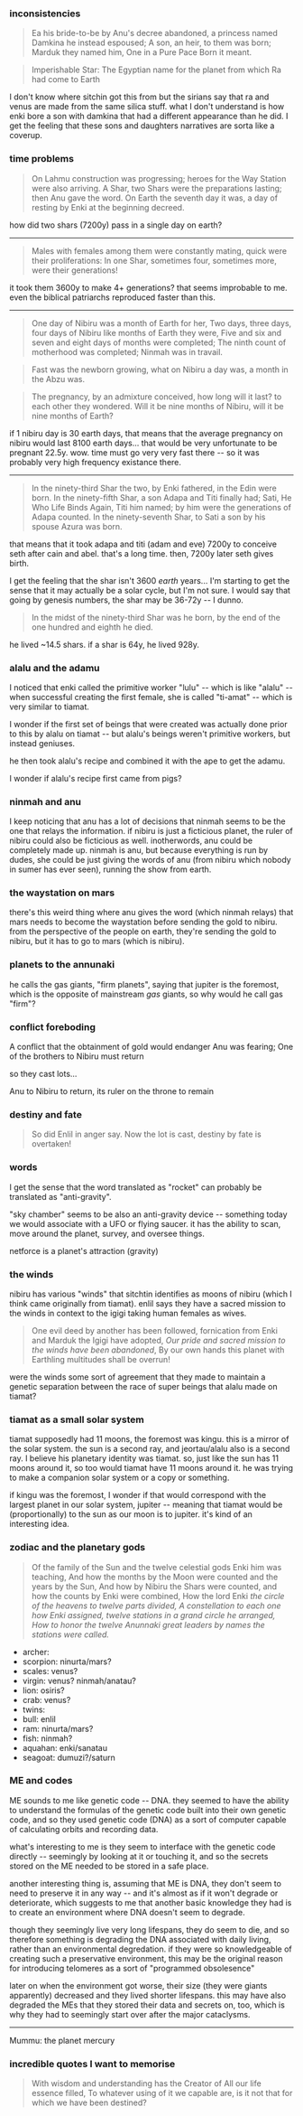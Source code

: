 
### inconsistencies

> Ea his bride-to-be by Anu's decree abandoned, a princess named Damkina he instead espoused; A son, an heir, to them was born; Marduk they named him, One in a Pure Pace Born it meant.

> Imperishable Star: The Egyptian name for the planet from which Ra had come to Earth 

I don't know where sitchin got this from but the sirians say that ra and venus are made from the same silica stuff. what I don't understand is how enki bore a son with damkina that had a different appearance than he did. I get the feeling that these sons and daughters narratives are sorta like a coverup.

### time problems

> On Lahmu construction was progressing; heroes for the Way Station were also arriving.
> A Shar, two Shars were the preparations lasting; then Anu gave the word.
> On Earth the seventh day it was, a day of resting by Enki at the beginning decreed.

how did two shars (7200y) pass in a single day on earth?

---

> Males with females among them were constantly mating, quick were their proliferations:
> In one Shar, sometimes four, sometimes more, were their generations!

it took them 3600y to make 4+ generations? that seems improbable to me. even the biblical patriarchs reproduced faster than this.

---

> One day of Nibiru was a month of Earth for her, Two days, three days, four days of Nibiru like months of Earth they were, Five and six and seven and eight days of months were completed; The ninth count of motherhood was completed; Ninmah was in travail.

> Fast was the newborn growing, what on Nibiru a day was, a month in the Abzu was.

> The pregnancy, by an admixture conceived, how long will it last? to each other they wondered.
> Will it be nine months of Nibiru, will it be nine months of Earth?

if 1 nibiru day is 30 earth days, that means that the average pregnancy on nibiru would last 8100 earth days... that would be very unfortunate to be pregnant 22.5y. wow. time must go very very fast there -- so it was probably very high frequency existance there.

---

> In the ninety-third Shar the two, by Enki fathered, in the Edin were born.
> In the ninety-fifth Shar, a son Adapa and Titi finally had; Sati, He Who Life Binds Again, Titi him named; by him were the generations of Adapa counted.
> In the ninety-seventh Shar, to Sati a son by his spouse Azura was born.

that means that it took adapa and titi (adam and eve) 7200y to conceive seth after cain and abel. that's a long time. then, 7200y later seth gives birth.

I get the feeling that the shar isn't 3600 *earth* years... I'm starting to get the sense that it may actually be a solar cycle, but I'm not sure. I would say that going by genesis numbers, the shar may be 36-72y -- I dunno.

> In the midst of the ninety-third Shar was he born, by the end of the one hundred and eighth he died.

he lived ~14.5 shars. if a shar is 64y, he lived 928y. 

### alalu and the adamu

I noticed that enki called the primitive worker "lulu" -- which is like "alalu" -- when successful creating the first female, she is called "ti-amat" -- which is very similar to tiamat.

I wonder if the first set of beings that were created was actually done prior to this by alalu on tiamat -- but alalu's beings weren't primitive workers, but instead geniuses.

he then took alalu's recipe and combined it with the ape to get the adamu.

I wonder if alalu's recipe first came from pigs?

### ninmah and anu

I keep noticing that anu has a lot of decisions that ninmah seems to be the one that relays the information. if nibiru is just a ficticious planet, the ruler of nibiru could also be ficticious as well. inotherwords, anu could be completely made up. ninmah is anu, but because everything is run by dudes, she could be just giving the words of anu (from nibiru which nobody in sumer has ever seen), running the show from earth.

### the waystation on mars

there's this weird thing where anu gives the word (which ninmah relays) that mars needs to become the waystation before sending the gold to nibiru. from the perspective of the people on earth, they're sending the gold to nibiru, but it has to go to mars (which is nibiru).

### planets to the annunaki

he calls the gas giants, "firm planets", saying that jupiter is the foremost, which is the opposite of mainstream *gas* giants, so why would he call gas "firm"?

### conflict foreboding

A conflict that the obtainment of gold would endanger Anu was fearing; One of the brothers to Nibiru must return

so they cast lots...

Anu to Nibiru to return, its ruler on the throne to remain

### destiny and fate

> So did Enlil in anger say. Now the lot is cast, destiny by fate is overtaken!

### words

I get the sense that the word translated as "rocket" can probably be translated as "anti-gravity".

"sky chamber" seems to be also an anti-gravity device -- something today we would associate with a UFO or flying saucer. it has the ability to scan, move around the planet, survey, and oversee things.

netforce is a planet's attraction (gravity)

### the winds

nibiru has various "winds" that sitchtin identifies as moons of nibiru (which I think came originally from tiamat). enlil says they have a sacred mission to the winds in context to the igigi taking human females as wives.

> One evil deed by another has been followed, fornication from Enki and Marduk the Igigi have adopted, *Our pride and sacred mission to the winds have been abandoned*, By our own hands this planet with Earthling multitudes shall be overrun!

were the winds some sort of agreement that they made to maintain a genetic separation between the race of super beings that alalu made on tiamat?

### tiamat as a small solar system

tiamat supposedly had 11 moons, the foremost was kingu. this is a mirror of the solar system. the sun is a second ray, and jeortau/alalu also is a second ray. I believe his planetary identity was tiamat. so, just like the sun has 11 moons around it, so too would tiamat have 11 moons around it. he was trying to make a companion solar system or a copy or something.

if kingu was the foremost, I wonder if that would correspond with the largest planet in our solar system, jupiter -- meaning that tiamat would be (proportionally) to the sun as our moon is to jupiter. it's kind of an interesting idea.

### zodiac and the planetary gods

> Of the family of the Sun and the twelve celestial gods Enki him was teaching, And how the months by the Moon were counted and the years by the Sun, And how by Nibiru the Shars were counted, and how the counts by Enki were combined, How the lord Enki *the circle of the heavens to twelve parts divided, A constellation to each one how Enki assigned, twelve stations in a grand circle he arranged, How to honor the twelve Anunnaki great leaders by names the stations were called.*

- archer: 
- scorpion: ninurta/mars?
- scales: venus?
- virgin: venus? ninmah/anatau?
- lion: osiris?
- crab: venus?
- twins: 
- bull: enlil
- ram: ninurta/mars?
- fish: ninmah?
- aquahan: enki/sanatau
- seagoat: dumuzi?/saturn

### ME and codes

ME sounds to me like genetic code -- DNA. they seemed to have the ability to understand the formulas of the genetic code built into their own genetic code, and so they used genetic code (DNA) as a sort of computer capable of calculating orbits and recording data.

what's interesting to me is they seem to interface with the genetic code directly -- seemingly by looking at it or touching it, and so the secrets stored on the ME needed to be stored in a safe place.

another interesting thing is, assuming that ME is DNA, they don't seem to need to preserve it in any way -- and it's almost as if it won't degrade or deteriorate, which suggests to me that another basic knowledge they had is to create an environment where DNA doesn't seem to degrade.

though they seemingly live very long lifespans, they do seem to die, and so therefore something is degrading the DNA associated with daily living, rather than an environmental degredation. if they were so knowledgeable of creating such a preservative environment, this may be the original reason for introducing telomeres as a sort of "programmed obsolesence"

later on when the environment got worse, their size (they were giants apparently) decreased and they lived shorter lifespans. this may have also degraded the MEs that they stored their data and secrets on, too, which is why they had to seemingly start over after the major cataclysms.


---

Mummu: the planet mercury

### incredible quotes I want to memorise

> With wisdom and understanding has the Creator of All our life essence filled, To whatever using of it we capable are, is it not that for which we have been destined?
